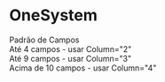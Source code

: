# OneSystem
Padrão de Campos <br/>
Até 4 campos - usar Column="2" <br/>
Até 9 campos - usar Column="3" <br/>
Acima de 10 campos - usar Column="4" 
